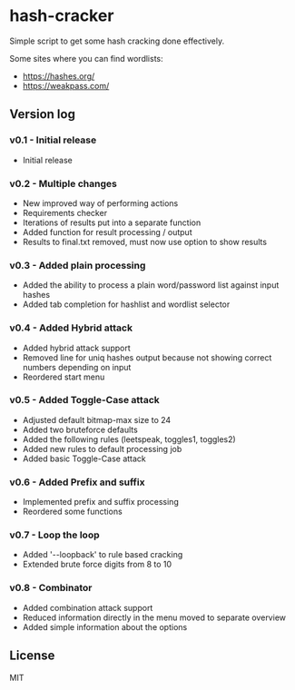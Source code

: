 # hash-cracker

Simple script to get some hash cracking done effectively.

Some sites where you can find wordlists:

* <https://hashes.org/>
* <https://weakpass.com/>

## Version log

### v0.1 - Initial release

* Initial release

### v0.2 - Multiple changes

* New improved way of performing actions
* Requirements checker
* Iterations of results put into a separate function
* Added function for result processing / output
* Results to final.txt removed, must now use option to show results

### v0.3 - Added plain processing

* Added the ability to process a plain word/password list against input hashes
* Added tab completion for hashlist and wordlist selector

### v0.4 - Added Hybrid attack

* Added hybrid attack support
* Removed line for uniq hashes output because not showing correct numbers depending on input
* Reordered start menu

### v0.5 - Added Toggle-Case attack

* Adjusted default bitmap-max size to 24
* Added two bruteforce defaults
* Added the following rules (leetspeak, toggles1, toggles2)
* Added new rules to default processing job
* Added basic Toggle-Case attack

### v0.6 - Added Prefix and suffix

* Implemented prefix and suffix processing
* Reordered some functions

### v0.7 - Loop the loop

* Added '--loopback' to rule based cracking
* Extended brute force digits from 8 to 10

### v0.8 - Combinator

* Added combination attack support
* Reduced information directly in the menu moved to separate overview
* Added simple information about the options

## License

MIT

